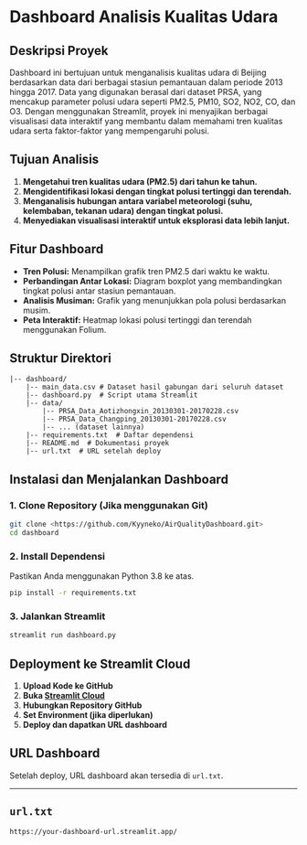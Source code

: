 # Dashboard Analisis Kualitas Udara

## Deskripsi Proyek

Dashboard ini bertujuan untuk menganalisis kualitas udara di Beijing berdasarkan data dari berbagai stasiun pemantauan dalam periode 2013 hingga 2017. Data yang digunakan berasal dari dataset PRSA, yang mencakup parameter polusi udara seperti PM2.5, PM10, SO2, NO2, CO, dan O3. Dengan menggunakan Streamlit, proyek ini menyajikan berbagai visualisasi data interaktif yang membantu dalam memahami tren kualitas udara serta faktor-faktor yang mempengaruhi polusi.

## Tujuan Analisis

1. **Mengetahui tren kualitas udara (PM2.5) dari tahun ke tahun.**
2. **Mengidentifikasi lokasi dengan tingkat polusi tertinggi dan terendah.**
3. **Menganalisis hubungan antara variabel meteorologi (suhu, kelembaban, tekanan udara) dengan tingkat polusi.**
4. **Menyediakan visualisasi interaktif untuk eksplorasi data lebih lanjut.**

## Fitur Dashboard

- **Tren Polusi:** Menampilkan grafik tren PM2.5 dari waktu ke waktu.
- **Perbandingan Antar Lokasi:** Diagram boxplot yang membandingkan tingkat polusi antar stasiun pemantauan.
- **Analisis Musiman:** Grafik yang menunjukkan pola polusi berdasarkan musim.
- **Peta Interaktif:** Heatmap lokasi polusi tertinggi dan terendah menggunakan Folium.

## Struktur Direktori

```
|-- dashboard/
    |-- main_data.csv # Dataset hasil gabungan dari seluruh dataset
    |-- dashboard.py  # Script utama Streamlit
    |-- data/
        |-- PRSA_Data_Aotizhongxin_20130301-20170228.csv
        |-- PRSA_Data_Changping_20130301-20170228.csv
        |-- ... (dataset lainnya)
    |-- requirements.txt  # Daftar dependensi
    |-- README.md  # Dokumentasi proyek
    |-- url.txt  # URL setelah deploy
```

## Instalasi dan Menjalankan Dashboard

### 1. Clone Repository (Jika menggunakan Git)

```bash
git clone <https://github.com/Kyyneko/AirQualityDashboard.git>
cd dashboard
```

### 2. Install Dependensi

Pastikan Anda menggunakan Python 3.8 ke atas.

```bash
pip install -r requirements.txt
```

### 3. Jalankan Streamlit

```bash
streamlit run dashboard.py
```

## Deployment ke Streamlit Cloud

1. **Upload Kode ke GitHub**
2. **Buka [Streamlit Cloud](https://share.streamlit.io/)**
3. **Hubungkan Repository GitHub**
4. **Set Environment (jika diperlukan)**
5. **Deploy dan dapatkan URL dashboard**

## URL Dashboard

Setelah deploy, URL dashboard akan tersedia di `url.txt`.

---

## `url.txt`

```
https://your-dashboard-url.streamlit.app/
```
